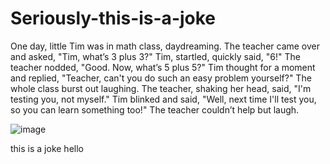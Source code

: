 # Seriously-this-is-a-joke





One day, little Tim was in math class, daydreaming. The teacher came over and asked, "Tim, what’s 3 plus 3?" Tim, startled, quickly said, "6!" The teacher nodded, "Good. Now, what’s 5 plus 5?" Tim thought for a moment and replied, "Teacher, can't you do such an easy problem yourself?" The whole class burst out laughing. The teacher, shaking her head, said, "I'm testing you, not myself." Tim blinked and said, "Well, next time I'll test you, so you can learn something too!" The teacher couldn’t help but laugh.



![image](https://github.com/user-attachments/assets/905bafda-e4ae-44b2-9b98-d3117bfe5980)




this is a joke
hello